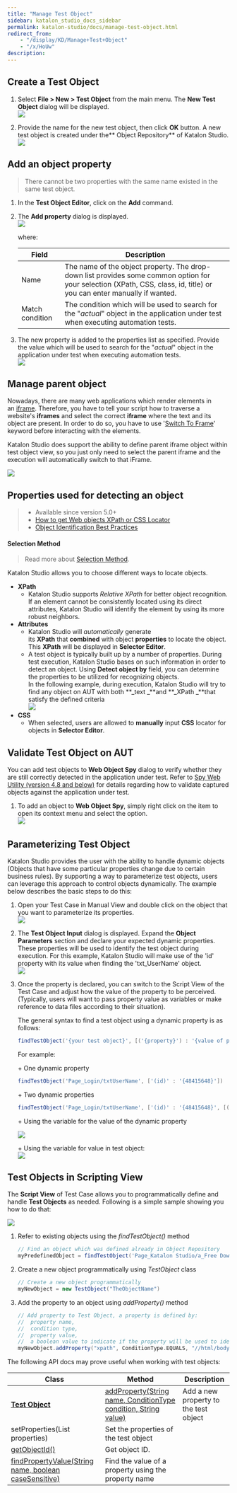 ```yaml
---
title: "Manage Test Object" 
sidebar: katalon_studio_docs_sidebar
permalink: katalon-studio/docs/manage-test-object.html 
redirect_from:
    - "/display/KD/Manage+Test+Object"
    - "/x/HoUw"
description: 
---
```

Create a Test Object
--------------------

1.  Select **File > New > Test Object** from the main menu. The **New Test Object** dialog will be displayed.  
    ![](../../images/katalon-studio/docs/manage-test-object/image2017-1-24-113A253A41.png)  
      
    
2.  Provide the name for the new test object, then click **OK** button. A new test object is created under the** Object Repository** of Katalon Studio.  
    ![](../../images/katalon-studio/docs/manage-test-object/image2018-9-6-103A213A4.png)
    

Add an object property
----------------------

> There cannot be two properties with the same name existed in the same test object.

1.  In the **Test Object Editor**, click on the **Add** command.  
      
    
2.  The **Add property** dialog is displayed.   
    ![](../../images/katalon-studio/docs/manage-test-object/image2017-10-17-113A333A56.png)
    
    where:
    
    | Field | Description |
    | --- | --- |
    | Name | The name of the object property. The drop-down list provides some common option for your selection (XPath, CSS, class, id, title) or you can enter manually if wanted. |
    | Match condition | The condition which will be used to search for the "_actual_" object in the application under test when executing automation tests. |
    
3.  The new property is added to the properties list as specified. Provide the value which will be used to search for the "_actual_" object in the application under test when executing automation tests.  
    ![](../../images/katalon-studio/docs/manage-test-object/image2018-9-5-193A93A19.png)

Manage parent object
--------------------

Nowadays, there are many web applications which render elements in an [iframe](https://www.w3schools.com/tags/tag_iframe.asp). Therefore, you have to tell your script how to traverse a website's **iframes** and select the correct **iframe** where the text and its object are present. In order to do so, you have to use '[Switch To Frame](/display/KD/%5BWebUI%5D+Switch+To+Frame)' keyword before interacting with the elements. 

Katalon Studio does support the ability to define parent iframe object within test object view, so you just only need to select the parent iframe and the execution will automatically switch to that iFrame.

![](../../images/katalon-studio/docs/manage-test-object/image2018-9-6-103A263A6.png)

Properties used for detecting an object
---------------------------------------

> *   Available since version 5.0+
> *   [How to get Web objects XPath or CSS Locator](/x/5BZO#SpyWebUtility(latest)-HowtogetwebobjectsXPathorCSSLocator)
> *   [Object Identification Best Practices](/display/KD/Optimizing+Object+Identification+and+Tools)

#### Selection Method

> Read more about [Selection Method](/x/ZxlO).

Katalon Studio allows you to choose different ways to locate objects.

*   **XPath**
    *   Katalon Studio supports _Relative XPath_ for better object recognition. If an element cannot be consistently located using its direct attributes, Katalon Studio will identify the element by using its more robust neighbors.
*   **Attributes**
    *   Katalon Studio will _automatically_ generate its **XPath** that **combined** with object **properties** to locate the object. This **XPath** will be displayed in **Selector Editor**. 
    *   A test object is typically built up by a number of properties. During test execution, Katalon Studio bases on such information in order to detect an object. Using **Detect object by** field, you can determine the properties to be utilized for recognizing objects.  
        In the following example, during execution, Katalon Studio will try to find any object on AUT with both **_text _**and **_XPath _**that satisfy the defined criteria  
        ![](../../images/katalon-studio/docs/manage-test-object/image2018-9-5-193A133A19.png)
*   **CSS**
    *   When selected, users are allowed to **manually** input **CSS** locator for objects in **Selector Editor**.

Validate Test Object on AUT
---------------------------

You can add test objects to **Web Object Spy** dialog to verify whether they are still correctly detected in the application under test. Refer to [Spy Web Utility (version 4.8 and below)](/pages/viewpage.action?pageId=5111951) for details regarding how to validate captured objects against the application under test.

1.  To add an object to **Web Object Spy**, simply right click on the item to open its context menu and select the option.  
    ![](../../images/katalon-studio/docs/manage-test-object/image2018-9-6-103A303A22.png)

Parameterizing Test Object
--------------------------

Katalon Studio provides the user with the ability to handle dynamic objects (Objects that have some particular properties change due to certain business rules). By supporting a way to parameterize test objects, users can leverage this approach to control objects dynamically. The example below describes the basic steps to do this:

1.  Open your Test Case in Manual View and double click on the object that you want to parameterize its properties.   
    ![](../../images/katalon-studio/docs/manage-test-object/image2017-6-30-203A203A52.png)  
      
    
2.  The **Test Object Input** dialog is displayed. Expand the **Object Parameters** section and declare your expected dynamic properties. These properties will be used to identify the test object during execution. For this example, Katalon Studio will make use of the 'id' property with its value when finding the 'txt_UserName' object.  
    ![](../../images/katalon-studio/docs/manage-test-object/1.declare-dynamic-object.png)  
      
    
3.  Once the property is declared, you can switch to the Script View of the Test Case and adjust how the value of the property to be perceived. (Typically, users will want to pass property value as variables or make reference to data files according to their situation).
    
    The general syntax to find a test object using a dynamic property is as follows:
    
    ```groovy
    findTestObject('{your test object}', [('{property}') : '{value of property}'])
    ```
    
    For example: 
    
    \+ One dynamic property
    
    ```groovy
    findTestObject('Page_Login/txtUserName', ['(id)' : '{48415648}'])
    ```
    
    \+ Two dynamic properties
    
    ```groovy
    findTestObject('Page_Login/txtUserName', ['(id)' : '{48415648}', [('{name}') : '{controler14585}']])
    ```
    
    \+ Using the variable for the value of the dynamic property
    
    ![](../../images/katalon-studio/docs/manage-test-object/image2017-6-30-203A223A13.png)
    
      
    \+ Using the variable for value in test object:  
    ![](../../images/katalon-studio/docs/manage-test-object/test_object.png)
    

Test Objects in Scripting View
------------------------------

The **Script View** of Test Case allows you to programmatically define and handle **Test Objects** as needed. Following is a simple sample showing you how to do that:

![](../../images/katalon-studio/docs/manage-test-object/5.png)

1.  Refer to existing objects using the _findTestObject()_ method
    
    ```groovy
    // Find an object which was defined already in Object Repository
    myPredefinedObject = findTestObject('Page_Katalon Studio/a_Free Download')
    ```
    
2.  Create a new object programmatically using _TestObject_ class
    
    ```groovy
    // Create a new object programmatically
    myNewObject = new TestObject("TheObjectName")
    ```
    
3.  Add the property to an object using _addProperty()_ method
    
    ```groovy
    // Add property to Test Object, a property is defined by:
    //	property name,
    //	condition type,
    //	property value,
    //	a boolean value to indicate if the property will be used to identify the object during execution
    myNewObject.addProperty("xpath", ConditionType.EQUALS, "//html/body", true)
    ```
    

The following API docs may prove useful when working with test objects:

| Class | Method | Description |
| --- | --- | --- |
| **[Test Object](http://api-docs.katalon.com/studio/v4.6.0.2/api/com/kms/katalon/core/testobject/TestObject.html)** | [addProperty(String name, ConditionType condition, String value)](http://api-docs.katalon.com/studio/v4.6.0.2/api/com/kms/katalon/core/testobject/TestObject.html#addProperty(java.lang.String,%20com.kms.katalon.core.testobject.ConditionType,%20java.lang.String)) | Add a new property to the test object |
| setProperties(List<TestObjectProperty> properties) | Set the properties of the test object |
| [getObjectId()](http://api-docs.katalon.com/studio/v4.6.0.2/api/com/kms/katalon/core/testobject/TestObject.html#getObjectId()) | Get object ID. |
| [findPropertyValue(String name, boolean caseSensitive)](http://api-docs.katalon.com/studio/v4.6.0.2/api/com/kms/katalon/core/testobject/TestObject.html#findPropertyValue(java.lang.String,%20boolean)) | Find the value of a property using the property name |